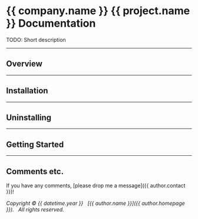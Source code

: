 
# {{ company.name }} {{ project.name }} Documentation

TODO: Short description

---

## Overview

---

## Installation

---

## Uninstalling

---

## Getting Started

---

## Comments etc.

If you have any comments, [please drop me a message]({{ author.contact }})!

*Copyright &copy; {{ datetime.year }} &nbsp; [{{ author.name }}]({{ author.homepage }}). &nbsp; All rights reserved.*

